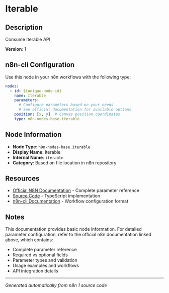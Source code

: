 # Iterable

## Description

Consume Iterable API

**Version**: 1

## n8n-cli Configuration

Use this node in your n8n workflows with the following type:

```yaml
nodes:
  - id: ${unique-node-id}
    name: Iterable
    parameters:
      # Configure parameters based on your needs
      # See official documentation for available options
    position: [x, y]  # Canvas position coordinates
    type: n8n-nodes-base.iterable
```

## Node Information

- **Node Type**: `n8n-nodes-base.iterable`
- **Display Name**: Iterable
- **Internal Name**: `iterable`
- **Category**: Based on file location in n8n repository

## Resources

- [Official N8N Documentation](https://docs.n8n.io/integrations/builtin/app-nodes/n8n-nodes-base.iterable/) - Complete parameter reference
- [Source Code](https://github.com/n8n-io/n8n/blob/master/packages/nodes-base/nodes/Iterable/Iterable.node.ts) - TypeScript implementation
- [n8n-cli Documentation](https://github.com/edenreich/n8n-cli) - Workflow configuration format

## Notes

This documentation provides basic node information. For detailed parameter configuration, 
refer to the official n8n documentation linked above, which contains:

- Complete parameter reference
- Required vs optional fields
- Parameter types and validation
- Usage examples and workflows
- API integration details

---
*Generated automatically from n8n 1 source code*
